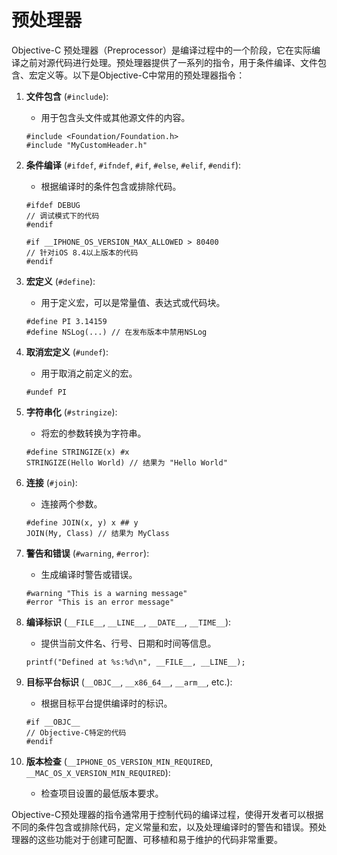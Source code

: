 # 预处理器

Objective-C 预处理器（Preprocessor）是编译过程中的一个阶段，它在实际编译之前对源代码进行处理。预处理器提供了一系列的指令，用于条件编译、文件包含、宏定义等。以下是Objective-C中常用的预处理器指令：

1. **文件包含** (`#include`):
   - 用于包含头文件或其他源文件的内容。

   ```objc
   #include <Foundation/Foundation.h>
   #include "MyCustomHeader.h"
   ```

2. **条件编译** (`#ifdef`, `#ifndef`, `#if`, `#else`, `#elif`, `#endif`):
   - 根据编译时的条件包含或排除代码。

   ```objc
   #ifdef DEBUG
   // 调试模式下的代码
   #endif

   #if __IPHONE_OS_VERSION_MAX_ALLOWED > 80400
   // 针对iOS 8.4以上版本的代码
   #endif
   ```

3. **宏定义** (`#define`):
   - 用于定义宏，可以是常量值、表达式或代码块。

   ```objc
   #define PI 3.14159
   #define NSLog(...) // 在发布版本中禁用NSLog
   ```

4. **取消宏定义** (`#undef`):
   - 用于取消之前定义的宏。

   ```objc
   #undef PI
   ```

5. **字符串化** (`#stringize`):
   - 将宏的参数转换为字符串。

   ```objc
   #define STRINGIZE(x) #x
   STRINGIZE(Hello World) // 结果为 "Hello World"
   ```

6. **连接** (`#join`):
   - 连接两个参数。

   ```objc
   #define JOIN(x, y) x ## y
   JOIN(My, Class) // 结果为 MyClass
   ```

7. **警告和错误** (`#warning`, `#error`):
   - 生成编译时警告或错误。

   ```objc
   #warning "This is a warning message"
   #error "This is an error message"
   ```

8. **编译标识** (`__FILE__`, `__LINE__`, `__DATE__`, `__TIME__`):
   - 提供当前文件名、行号、日期和时间等信息。

   ```objc
   printf("Defined at %s:%d\n", __FILE__, __LINE__);
   ```

9. **目标平台标识** (`__OBJC__`, `__x86_64__`, `__arm__`, etc.):
   - 根据目标平台提供编译时的标识。

   ```objc
   #if __OBJC__
   // Objective-C特定的代码
   #endif
   ```

10. **版本检查** (`__IPHONE_OS_VERSION_MIN_REQUIRED`, `__MAC_OS_X_VERSION_MIN_REQUIRED`):
    - 检查项目设置的最低版本要求。

Objective-C预处理器的指令通常用于控制代码的编译过程，使得开发者可以根据不同的条件包含或排除代码，定义常量和宏，以及处理编译时的警告和错误。预处理器的这些功能对于创建可配置、可移植和易于维护的代码非常重要。
